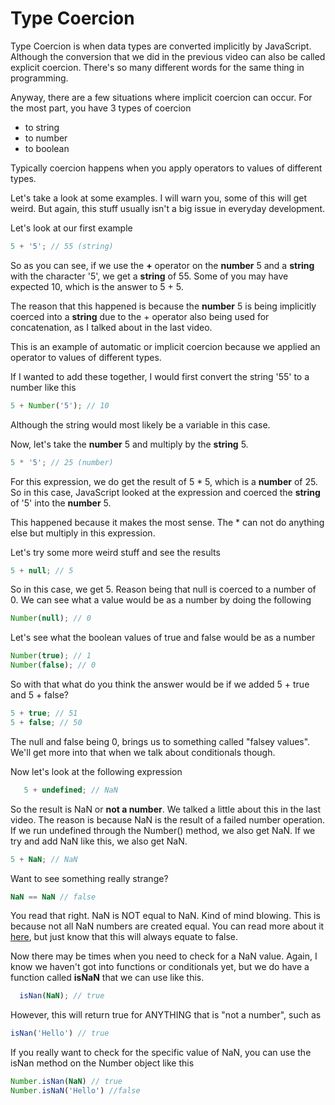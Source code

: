 # Type Coercion

Type Coercion is when data types are converted implicitly by JavaScript. Although the conversion that we did in the previous video can also be called explicit coercion. There's so many different words for the same thing in programming.

Anyway, there are a few situations where implicit coercion can occur. For the most part, you have 3 types of coercion

- to string
- to number
- to boolean

Typically coercion happens when you apply operators to values of different types.

Let's take a look at some examples. I will warn you, some of this will get weird. But again, this stuff usually isn't a big issue in everyday development.

Let's look at our first example

```JavaScript
5 + '5'; // 55 (string)
```

So as you can see, if we use the **+** operator on the **number** 5 and a **string** with the character '5', we get a **string** of 55. Some of you may have expected 10, which is the answer to 5 + 5.

The reason that this happened is because the **number** 5 is being implicitly coerced into a **string** due to the + operator also being used for concatenation, as I talked about in the last video.

This is an example of automatic or implicit coercion because we applied an operator to values of different types.

If I wanted to add these together, I would first convert the string '55' to a number like this

```JavaScript
5 + Number('5'); // 10
```

Although the string would most likely be a variable in this case.

Now, let's take the **number** 5 and multiply by the **string** 5.

```JavaScript
5 * '5'; // 25 (number)
```

For this expression, we do get the result of 5 \* 5, which is a **number** of 25. So in this case, JavaScript looked at the expression and coerced the **string** of '5' into the **number** 5.

This happened because it makes the most sense. The \* can not do anything else but multiply in this expression.

Let's try some more weird stuff and see the results

```JavaScript
5 + null; // 5
```

So in this case, we get 5. Reason being that null is coerced to a number of 0. We can see what a value would be as a number by doing the following

```JavaScript
Number(null); // 0
```

Let's see what the boolean values of true and false would be as a number

```JavaScript
Number(true); // 1
Number(false); // 0
```

So with that what do you think the answer would be if we added 5 + true and 5 + false?

```JavaScript
5 + true; // 51
5 + false; // 50
```

The null and false being 0, brings us to something called "falsey values". We'll get more into that when we talk about conditionals though.

Now let's look at the following expression

```JavaScript
   5 + undefined; // NaN
```

So the result is NaN or **not a number**. We talked a little about this in the last video. The reason is because NaN is the result of a failed number operation. If we run undefined through the Number() method, we also get NaN.
If we try and add NaN like this, we also get NaN.

```JavaScript
5 + NaN; // NaN
```

Want to see something really strange?

```JavaScript
NaN == NaN // false
```

You read that right. NaN is NOT equal to NaN. Kind of mind blowing. This is because not all NaN numbers are created equal. You can read more about it [here](https://es5.github.io/#x11.9.6), but just know that this will always equate to false.

Now there may be times when you need to check for a NaN value. Again, I know we haven't got into functions or conditionals yet, but we do have a function called **isNaN** that we can use like this.

```JavaScript
  isNan(NaN); // true
```

However, this will return true for ANYTHING that is "not a number", such as

```JavaScript
isNan('Hello') // true
```

If you really want to check for the specific value of NaN, you can use the isNan method on the Number object like this

```JavaScript
Number.isNan(NaN) // true
Number.isNaN('Hello') //false
```
